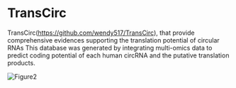 # TransCirc
TransCirc(https://github.com/wendy517/TransCirc), that provide comprehensive evidences supporting the translation potential of circular RNAs This database was generated by integrating multi-omics data  to predict coding potential of each human circRNA and the putative translation products.

![Figure2](https://github.com/user-attachments/assets/7ea6c872-d6a6-47a7-b958-f659b57269fc)
